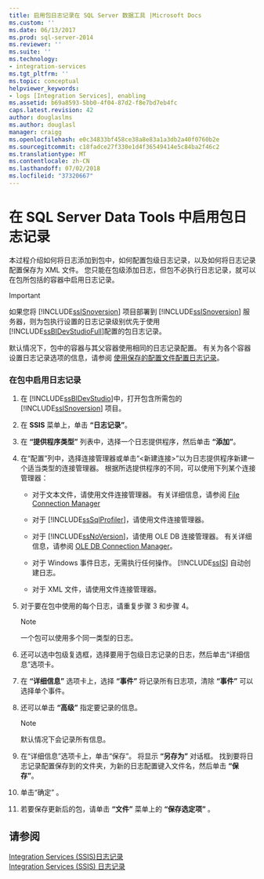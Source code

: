 ```yaml
---
title: 启用包日志记录在 SQL Server 数据工具 |Microsoft Docs
ms.custom: ''
ms.date: 06/13/2017
ms.prod: sql-server-2014
ms.reviewer: ''
ms.suite: ''
ms.technology:
- integration-services
ms.tgt_pltfrm: ''
ms.topic: conceptual
helpviewer_keywords:
- logs [Integration Services], enabling
ms.assetid: b69a8593-5bb0-4f04-87d2-f8e7bd7eb4fc
caps.latest.revision: 42
author: douglaslms
ms.author: douglasl
manager: craigg
ms.openlocfilehash: e0c34833bf458ce38a8e83a1a3db2a40f0760b2e
ms.sourcegitcommit: c18fadce27f330e1d4f36549414e5c84ba2f46c2
ms.translationtype: MT
ms.contentlocale: zh-CN
ms.lasthandoff: 07/02/2018
ms.locfileid: "37320667"
---
```

# <a name="enable-package-logging-in-sql-server-data-tools"></a>在 SQL Server Data Tools 中启用包日志记录
  本过程介绍如何将日志添加到包中，如何配置包级日志记录，以及如何将日志记录配置保存为 XML 文件。 您只能在包级添加日志，但包不必执行日志记录，就可以在包所包括的容器中启用日志记录。  
  
> [!IMPORTANT]  
>  如果您将 [!INCLUDE[ssISnoversion](../includes/ssisnoversion-md.md)] 项目部署到 [!INCLUDE[ssISnoversion](../includes/ssisnoversion-md.md)] 服务器，则为包执行设置的日志记录级别优先于使用 [!INCLUDE[ssBIDevStudioFull](../includes/ssbidevstudiofull-md.md)]配置的包日志记录。  
  
 默认情况下，包中的容器与其父容器使用相同的日志记录配置。 有关为各个容器设置日志记录选项的信息，请参阅 [使用保存的配置文件配置日志记录](../../2014/integration-services/configure-logging-by-using-a-saved-configuration-file.md)。  
  
### <a name="to-enable-logging-in-a-package"></a>在包中启用日志记录  
  
1.  在 [!INCLUDE[ssBIDevStudio](../includes/ssbidevstudio-md.md)]中，打开包含所需包的 [!INCLUDE[ssISnoversion](../includes/ssisnoversion-md.md)] 项目。  
  
2.  在 **SSIS** 菜单上，单击 **“日志记录”**。  
  
3.  在 **“提供程序类型”** 列表中，选择一个日志提供程序，然后单击 **“添加”**。  
  
4.  在“配置”列中，选择连接管理器或单击“\<新建连接>”以为日志提供程序新建一个适当类型的连接管理器。 根据所选提供程序的不同，可以使用下列某个连接管理器：  
  
    -   对于文本文件，请使用文件连接管理器。 有关详细信息，请参阅 [File Connection Manager](connection-manager/file-connection-manager.md)  
  
    -   对于 [!INCLUDE[ssSqlProfiler](../includes/sssqlprofiler-md.md)]，请使用文件连接管理器。  
  
    -   对于 [!INCLUDE[ssNoVersion](../includes/ssnoversion-md.md)]，请使用 OLE DB 连接管理器。 有关详细信息，请参阅 [OLE DB Connection Manager](connection-manager/ole-db-connection-manager.md)。  
  
    -   对于 Windows 事件日志，无需执行任何操作。 [!INCLUDE[ssIS](../includes/ssis-md.md)] 自动创建日志。  
  
    -   对于 XML 文件，请使用文件连接管理器。  
  
5.  对于要在包中使用的每个日志，请重复步骤 3 和步骤 4。  
  
    > [!NOTE]  
    >  一个包可以使用多个同一类型的日志。  
  
6.  还可以选中包级复选框，选择要用于包级日志记录的日志，然后单击“详细信息”选项卡。  
  
7.  在 **“详细信息”** 选项卡上，选择 **“事件”** 将记录所有日志项，清除 **“事件”** 可以选择单个事件。  
  
8.  还可以单击 **“高级”** 指定要记录的信息。  
  
    > [!NOTE]  
    >  默认情况下会记录所有信息。  
  
9. 在“详细信息”选项卡上，单击“保存”。 将显示 **“另存为”** 对话框。 找到要将日志记录配置保存到的文件夹，为新的日志配置键入文件名，然后单击 **“保存”**。  
  
10. 单击“确定” 。  
  
11. 若要保存更新后的包，请单击 **“文件”** 菜单上的 **“保存选定项”** 。  
  
## <a name="see-also"></a>请参阅  
 [Integration Services &#40;SSIS&#41;日志记录](performance/integration-services-ssis-logging.md)   
 [Integration Services (SSIS) 日志记录](performance/integration-services-ssis-logging.md)  
  
  
